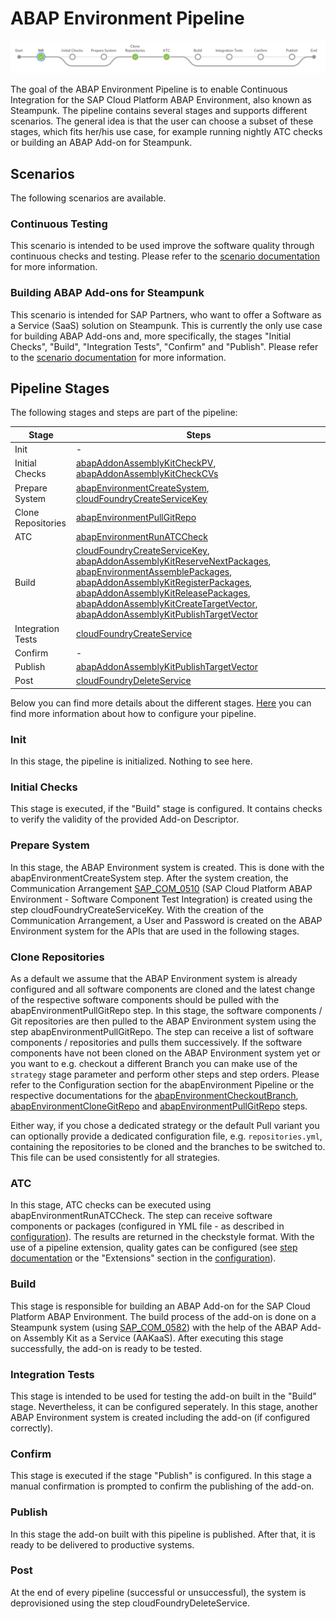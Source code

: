 # ABAP Environment Pipeline

![ABAP Environment Pipeline](../../images/abapPipelineOverview.png)

The goal of the ABAP Environment Pipeline is to enable Continuous Integration for the SAP Cloud Platform ABAP Environment, also known as Steampunk.
The pipeline contains several stages and supports different scenarios. The general idea is that the user can choose a subset of these stages, which fits her/his use case, for example running nightly ATC checks or building an ABAP Add-on for Steampunk.

## Scenarios

The following scenarios are available.

### Continuous Testing

This scenario is intended to be used improve the software quality through continuous checks and testing. Please refer to the [scenario documentation](../../scenarios/abapEnvironmentTest.md) for more information.

### Building ABAP Add-ons for Steampunk

This scenario is intended for SAP Partners, who want to offer a Software as a Service (SaaS) solution on Steampunk. This is currently the only use case for building ABAP Add-ons and, more specifically, the stages "Initial Checks", "Build", "Integration Tests", "Confirm" and "Publish". Please refer to the [scenario documentation](../../scenarios/abapEnvironmentAddons.md) for more information.

## Pipeline Stages

The following stages and steps are part of the pipeline:

| Stage                    | Steps |
|--------------------------|-------|
| Init                     | -     |
| Initial Checks           | [abapAddonAssemblyKitCheckPV](https://sap.github.io/jenkins-library/steps/abapAddonAssemblyKitCheckPV/), [abapAddonAssemblyKitCheckCVs](https://sap.github.io/jenkins-library/steps/abapAddonAssemblyKitCheckCVs/)|
| Prepare System           | [abapEnvironmentCreateSystem](https://sap.github.io/jenkins-library/steps/abapEnvironmentCreateSystem/), [cloudFoundryCreateServiceKey](https://sap.github.io/jenkins-library/steps/cloudFoundryCreateServiceKey/)|
| Clone Repositories       | [abapEnvironmentPullGitRepo](https://sap.github.io/jenkins-library/steps/abapEnvironmentPullGitRepo/)|
| ATC                      | [abapEnvironmentRunATCCheck](https://sap.github.io/jenkins-library/steps/abapEnvironmentRunATCCheck/)|
| Build                    | [cloudFoundryCreateServiceKey](https://sap.github.io/jenkins-library/steps/cloudFoundryCreateServiceKey/), [abapAddonAssemblyKitReserveNextPackages](https://sap.github.io/jenkins-library/steps/abapAddonAssemblyKitReserveNextPackages/), [abapEnvironmentAssemblePackages](https://sap.github.io/jenkins-library/steps/abapEnvironmentAssemblePackages/), [abapAddonAssemblyKitRegisterPackages](https://sap.github.io/jenkins-library/steps/abapAddonAssemblyKitRegisterPackages/), [abapAddonAssemblyKitReleasePackages](https://sap.github.io/jenkins-library/steps/abapAddonAssemblyKitReleasePackages/), [abapAddonAssemblyKitCreateTargetVector](https://sap.github.io/jenkins-library/steps/abapAddonAssemblyKitCreateTargetVector/), [abapAddonAssemblyKitPublishTargetVector](https://sap.github.io/jenkins-library/steps/abapAddonAssemblyKitPublishTargetVector/)|
| Integration Tests        | [cloudFoundryCreateService](https://sap.github.io/jenkins-library/steps/cloudFoundryCreateService/)|
| Confirm                  | -     |
| Publish                  | [abapAddonAssemblyKitPublishTargetVector](https://sap.github.io/jenkins-library/steps/abapAddonAssemblyKitPublishTargetVector/)|
| Post                     | [cloudFoundryDeleteService](https://sap.github.io/jenkins-library/steps/cloudFoundryDeleteService/)|

Below you can find more details about the different stages. [Here](configuration.md) you can find more information about how to configure your pipeline.

### Init

In this stage, the pipeline is initialized. Nothing to see here.

### Initial Checks

This stage is executed, if the "Build" stage is configured. It contains checks to verify the validity of the provided Add-on Descriptor.

### Prepare System

In this stage, the ABAP Environment system is created. This is done with the abapEnvironmentCreateSystem step. After the system creation, the Communication Arrangement [SAP_COM_0510](https://help.sap.com/viewer/65de2977205c403bbc107264b8eccf4b/Cloud/en-US/b04a9ae412894725a2fc539bfb1ca055.html) (SAP Cloud Platform ABAP Environment - Software Component Test Integration) is created using the step cloudFoundryCreateServiceKey. With the creation of the Communication Arrangement, a User and Password is created on the ABAP Environment system for the APIs that are used in the following stages.

### Clone Repositories

As a default we assume that the ABAP Environment system is already configured and all software components are cloned and the latest change of the respective software components should be pulled with the abapEnvironmentPullGitRepo step.
In this stage, the software components / Git repositories are then pulled to the ABAP Environment system using the step abapEnvironmentPullGitRepo.
The step can receive a list of software components / repositories and pulls them successively.
If the software components have not been cloned on the ABAP Environment system yet or you want to e.g. checkout a different Branch you can make use of the `strategy` stage parameter and perform other steps and step orders.
Please refer to the Configuration section for the abapEnvironment Pipeline or the respective documentations for the [abapEnvironmentCheckoutBranch](https://sap.github.io/jenkins-library/steps/abapEnvironmentCheckoutBranch/), [abapEnvironmentCloneGitRepo](https://sap.github.io/jenkins-library/steps/abapEnvironmentCloneGitRepo/) and [abapEnvironmentPullGitRepo](https://sap.github.io/jenkins-library/steps/abapEnvironmentPullGitRepo/) steps.

Either way, if you chose a dedicated strategy or the default Pull variant you can optionally provide a dedicated configuration file, e.g. `repositories.yml`, containing the repositories to be cloned and the branches to be switched to. This file can be used consistently for all strategies.

### ATC

In this stage, ATC checks can be executed using abapEnvironmentRunATCCheck. The step can receive software components or packages (configured in YML file - as described in [configuration](configuration.md)). The results are returned in the checkstyle format. With the use of a pipeline extension, quality gates can be configured (see [step documentation](https://sap.github.io/jenkins-library/steps/abapEnvironmentRunATCCheck/) or the "Extensions" section in the [configuration](configuration.md)).

### Build

This stage is responsible for building an ABAP Add-on for the SAP Cloud Platform ABAP Environment. The build process of the add-on is done on a Steampunk system (using [SAP_COM_0582](https://help.sap.com/viewer/65de2977205c403bbc107264b8eccf4b/Cloud/en-US/26b8df5435c649aa8ea7b3688ad5bb0a.html)) with the help of the ABAP Add-on Assembly Kit as a Service (AAKaaS). After executing this stage successfully, the add-on is ready to be tested.

### Integration Tests

This stage is intended to be used for testing the add-on built in the "Build" stage. Nevertheless, it can be configured seperately. In this stage, another ABAP Environment system is created including the add-on (if configured correctly).

### Confirm

This stage is executed if the stage "Publish" is configured. In this stage a manual confirmation is prompted to confirm the publishing of the add-on.

### Publish

In this stage the add-on built with this pipeline is published. After that, it is ready to be delivered to productive systems.

### Post

At the end of every pipeline (successful or unsuccessful), the system is deprovisioned using the step cloudFoundryDeleteService.
